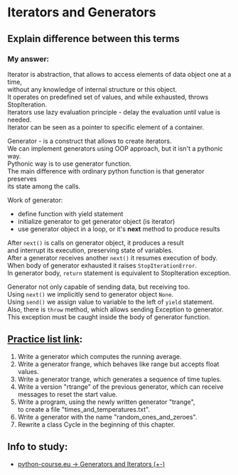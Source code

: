 # Iterators and Generators

## Explain difference between this terms

### My answer:
Iterator is abstraction, that allows to access elements of data object one at a time,  
without any knowledge of internal structure or this object.  
It operates on predefined set of values, and while exhausted, throws StopIteration.  
Iterators use lazy evaluation principle - delay the evaluation until value is needed.  
Iterator can be seen as a pointer to specific element of a container.

Generator - is a construct that allows to create iterators.  
We can implement generators using OOP approach, but it isn't a pythonic way.  
Pythonic way is to use generator function.  
The main difference with ordinary python function is that generator preserves  
its state among the calls.

Work of generator:
* define function with yield statement
* initialize generator to get generator object (is iterator)
* use generator object in a loop, or it's __next__ method to produce results

After `next()` is calls on generator object, it produces a result  
and interrupt its execution, preserving state of variables.  
After a generator receives another `next()` it resumes execution of body.  
When body of generator exhausted it raises `StopIterationError`.  
In generator body, `return` statement is equivalent to StopIteration exception.

Generator not only capable of sending data, but receiving too.  
Using `next()` we implicitly send to generator object `None`.  
Using `send()` we assign value to variable to the left of `yield` statement.  
Also, there is `throw` method, which allows sending Exception to generator.  
This exception must be caught inside the body of generator function.

## [Practice list link](https://python-course.eu/python3_generators.php#Exercises):
1. Write a generator which computes the running average.
2. Write a generator frange, which behaves like range but accepts float values.
3. Write a generator trange, which generates a sequence of time tuples.
4. Write a version "rtrange" of the previous generator, 
   which can receive messages to reset the start value.
5. Write a program, using the newly written generator "trange",  
   to create a file "times_and_temperatures.txt".  
6. Write a generator with the name "random_ones_and_zeroes".
7. Rewrite a class Cycle in the beginning of this chapter. 

## Info to study:
* [python-course.eu -> Generators and Iterators (+-)](https://python-course.eu/python3_generators.php)
